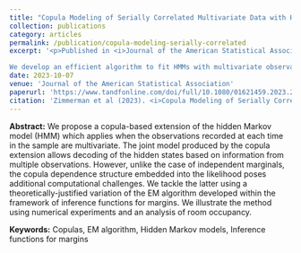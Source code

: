 ```yaml
---
title: "Copula Modeling of Serially Correlated Multivariate Data with Hidden Structures"
collection: publications
category: articles
permalink: /publication/copula-modeling-serially-correlated
excerpt: '<p>Published in <i>Journal of the American Statistical Association</i>, 2023 </p>

We develop an efficient algorithm to fit HMMs with multivariate observations distributed according to state-dependent copulas. Joint work with [Radu V. Craiu](https://utstat.toronto.edu/craiu/) and [Vianey Leos Barajas](https://www.vleosbarajas.com/).'
date: 2023-10-07
venue: 'Journal of the American Statistical Association'
paperurl: 'https://www.tandfonline.com/doi/full/10.1080/01621459.2023.2263202'
citation: 'Zimmerman et al (2023). <i>Copula Modeling of Serially Correlated Multivariate Data with Hidden Structures</i>. Journal of the American Statistical Association. 1-12.'
---
```

<b>Abstract:</b> We propose a copula-based extension of the hidden Markov model (HMM) which applies when the observations recorded at each time in the sample are multivariate. The joint model produced by the copula extension allows decoding of the hidden states based on information from multiple observations. However, unlike the case of independent marginals, the copula dependence structure embedded into the likelihood poses additional computational challenges. We tackle the latter using a theoretically-justified variation of the EM algorithm developed within the framework of inference functions for margins. We illustrate the method using numerical experiments and an analysis of room occupancy.

<b>Keywords:</b> Copulas, EM algorithm, Hidden Markov models, Inference functions for margins